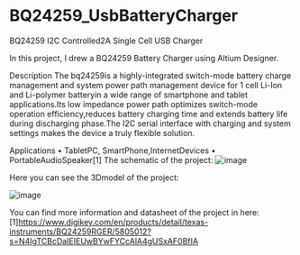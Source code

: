 # BQ24259_UsbBatteryCharger
BQ24259 I2C Controlled2A Single Cell USB Charger

In this project, I drew a BQ24259 Battery Charger using Altium Designer.

Description 
The bq24259is a highly-integrated switch-mode battery charge management and system power path management device for 1 cell Li-Ion and Li-polymer batteryin a wide range of smartphone and tablet applications.Its low impedance power path optimizes switch-mode operation efficiency,reduces battery charging time and extends battery life during discharging phase.The I2C serial interface with charging and system settings makes the device a truly flexible solution.


Applications
•  TabletPC, SmartPhone,InternetDevices
•  PortableAudioSpeaker[1]
The schematic of the project:
![image](https://user-images.githubusercontent.com/59101099/124651768-02541600-dea4-11eb-9eab-dae7c13b07af.png)





Here you can see the 3Dmodel of the project:


![image](https://user-images.githubusercontent.com/59101099/124651556-c02ad480-dea3-11eb-8c39-ba8b224bf267.png)






You can find more information and datasheet of the project in here:
[1]https://www.digikey.com/en/products/detail/texas-instruments/BQ24259RGER/5805012?s=N4IgTCBcDaIEIEUwBYwFYCcAlA4gUSxAF0BfIA
